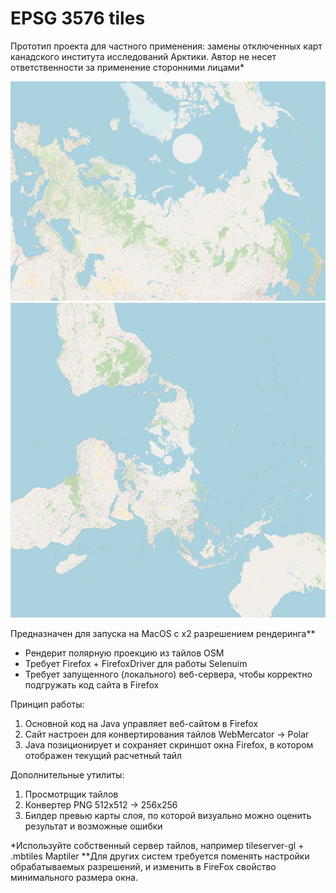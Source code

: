 # EPSG 3576 tiles
Прототип проекта для частного применения: замены отключенных карт канадского института исследований Арктики.
Автор не несет ответственности за применение сторонними лицами*

![screenshot](./.preview/rus.png)
![screenshot](./.preview/full.png)

Предназначен для запуска на MacOS с х2 разрешением рендеринга**
- Рендерит полярную проекцию из тайлов OSM
- Требует Firefox + FirefoxDriver для работы Selenuim
- Требует запущенного (локального) веб-сервера, чтобы корректно подгружать код сайта в Firefox

Принцип работы:
1. Основной код на Java управляет веб-сайтом в Firefox
2. Сайт настроен для конвертирования тайлов WebMercator -> Polar
3. Java позиционирует и сохраняет скриншот окна Firefox, в котором отображен текущий расчетный тайл

Дополнительные утилиты:
1. Просмотрщик тайлов
2. Конвертер PNG 512x512 -> 256x256
3. Билдер превью карты слоя, по которой визуально можно оценить результат и возможные ошибки

*Используйте собственный сервер тайлов, например tileserver-gl + .mbtiles Maptiler
**Для других систем требуется поменять настройки обрабатываемых разрешений, и изменить в FireFox свойство минимального размера окна.
